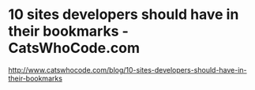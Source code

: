 <!--
id: 1433514067
link: http://kevinisom.info/post/1433514067/10-sites-developers-should-have-in-their-bookmarks
slug: 10-sites-developers-should-have-in-their-bookmarks
date: Sat Oct 30 2010 08:50:55 GMT+1300 (NZDT)
raw: {"blog_name":"kevinisom","id":1433514067,"post_url":"http://kevinisom.info/post/1433514067/10-sites-developers-should-have-in-their-bookmarks","slug":"10-sites-developers-should-have-in-their-bookmarks","type":"link","date":"2010-10-29 19:50:55 GMT","timestamp":1288381855,"state":"published","format":"html","reblog_key":"pwkXgqxR","tags":[],"short_url":"http://tmblr.co/Zw68Yy1LSR1J","highlighted":[],"feed_item":"http://www.catswhocode.com/blog/10-sites-developers-should-have-in-their-bookmarks","from_feed_id":"650234","note_count":0,"title":"10 sites developers should have in their bookmarks - CatsWhoCode.com","url":"http://www.catswhocode.com/blog/10-sites-developers-should-have-in-their-bookmarks","description":""}
publish: 2010-10-030
tags: 
title: 10 sites developers should have in their bookmarks - CatsWhoCode.com
-->


10 sites developers should have in their bookmarks - CatsWhoCode.com
====================================================================

<http://www.catswhocode.com/blog/10-sites-developers-should-have-in-their-bookmarks>

